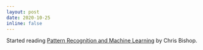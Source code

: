 ```yaml
---
layout: post
date: 2020-10-25 
inline: false
---
```


Started reading <a href="https://www.amazon.com/Pattern-Recognition-Learning-Information-Statistics/dp/0387310738" target="blank">Pattern Recognition and Machine Learning</a> by Chris Bishop.
